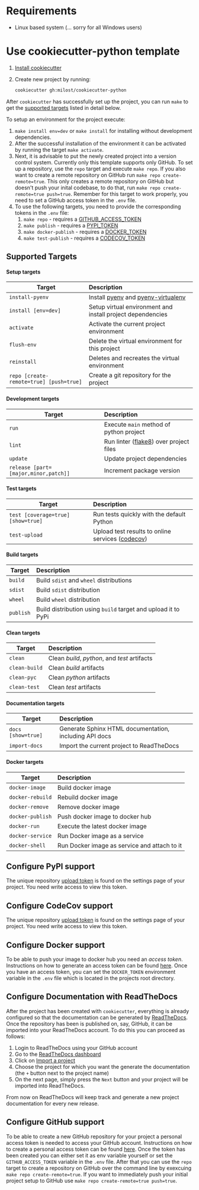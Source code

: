 # Requirements

- Linux based system (... sorry for all Windows users)

# Use cookiecutter-python template

1. [Install cookiecutter](https://cookiecutter.readthedocs.io/en/1.7.2/installation.html)

2. Create new project by running:

   ```bash
   cookiecutter gh:milost/cookiecutter-python
   ```

After `cookiecutter` has successfully set up the project, you can run `make` to get the [supported targets](#supported-targets) listed in detail below.

To setup an environment for the project execute:

1. `make install env=dev` or `make install` for installing without development dependencies.
2. After the successful installation of the environment it can be activated by running the target `make activate`.
3. Next, it is advisable to put the newly created project into a version control system. Currently only this template supports only GitHub. To set up a repository, use the `repo` target and execute `make repo`. If you also want to create a remote repository on GitHub run `make repo create-remote=true`. This only creates a remote repository on GitHub but doesn't push your inital codebase, to do that, run `make repo create-remote=true push=true`. Remember for this target to work properly, you need to set a GitHub access token in the `.env` file.
4. To use the following targets, you need to provide the corresponding tokens in the `.env` file:
   1. `make repo` - requires a [GITHUB_ACCESS_TOKEN](#configure-github-support)
   2. `make publish` - requires a [PYPI_TOKEN](#configure-pypi-support)
   3. `make docker-publish` - requires a [DOCKER_TOKEN](#configure-docker-support)
   4. `make test-publish` - requires a [CODECOV_TOKEN](#configure-codecov-support)

## Supported Targets

#### Setup targets

| Target                                  | Description                                                                                                       |
| --------------------------------------- | :---------------------------------------------------------------------------------------------------------------- |
| `install-pyenv`                         | Install [pyenv](https://github.com/pyenv/pyenv) and [pyenv-virtualenv](https://github.com/pyenv/pyenv-virtualenv) |
| `install [env=dev]`                     | Setup virtual environment and install project dependencies                                                        |
| `activate`                              | Activate the current project environment                                                                          |
| `flush-env`                             | Delete the virtual environment for this project                                                                   |
| `reinstall`                             | Deletes and recreates the virtual environment                                                                     |
| `repo [create-remote=true] [push=true]` | Create a git repository for the project                                                                           |

#### Development targets

| Target                               | Description                                                                   |
| ------------------------------------ | :---------------------------------------------------------------------------- |
| `run`                                | Execute `main` method of python project                                       |
| `lint`                               | Run linter ([flake8](https://flake8.pycqa.org/en/latest/)) over project files |
| `update`                             | Update project dependencies                                                   |
| `release [part=[major,minor,patch]]` | Increment package version                                                     |

#### Test targets

| Target                             | Description                                                             |
| ---------------------------------- | :---------------------------------------------------------------------- |
| `test [coverage=true] [show=true]` | Run tests quickly with the default Python                               |
| `test-upload`                      | Upload test results to online services ([codecov](https://codecov.io/)) |

#### Build targets

| Target    | Description                                                   |
| --------- | :------------------------------------------------------------ |
| `build`   | Build `sdist` and `wheel` distributions                       |
| `sdist`   | Build `sdist` distribution                                    |
| `wheel`   | Build `wheel` distribution                                    |
| `publish` | Build distribution using `build` target and upload it to PyPi |

#### Clean targets

| Target        | Description                                   |
| ------------- | :-------------------------------------------- |
| `clean`       | Clean _build_, _python_, and _test_ artifacts |
| `clean-build` | Clean _build_ artifacts                       |
| `clean-pyc`   | Clean _python_ artifacts                      |
| `clean-test`  | Clean _test_ artifacts                        |

#### Documentation targets

| Target             | Description                                            |
| ------------------ | :----------------------------------------------------- |
| `docs [show=true]` | Generate Sphinx HTML documentation, including API docs |
| `import-docs`      | Import the current project to ReadTheDocs              |

#### Docker targets

| Target           | Description                                  |
| ---------------- | :------------------------------------------- |
| `docker-image`   | Build docker image                           |
| `docker-rebuild` | Rebuild docker image                         |
| `docker-remove`  | Remove docker image                          |
| `docker-publish` | Push docker image to docker hub              |
| `docker-run`     | Execute the latest docker image              |
| `docker-service` | Run Docker image as a service                |
| `docker-shell`   | Run Docker image as service and attach to it |

## Configure PyPI support

The unique repository [upload token](https://codecov.io/gh/{{cookiecutter.github_username}}/{{cookiecutter.project_slug}}/settings) is found on the settings page of your project.
You need write access to view this token.

## Configure CodeCov support

The unique repository [upload token](https://codecov.io/gh/{{cookiecutter.github_username}}/{{cookiecutter.project_slug}}/settings) is found on the settings page of your project.
You need write access to view this token.

## Configure Docker support

To be able to push your image to docker hub you need an _access token_. Instructions on how to generate an access token can be found [here](https://docs.docker.com/docker-hub/access-tokens/). Once you have an access token, you can set the `DOCKER_TOKEN` environment variable in the `.env` file which is located in the projects root directory.

## Configure Documentation with ReadTheDocs

After the project has been created with `cookiecutter`, everything is already configured so that the documentation can be generated by [ReadTheDocs](https://readthedocs.org/). Once the repository has been is published on, say, GitHub, it can be imported into your ReadTheDocs account. To do this you can proceed as follows:

1. Login to ReadTheDocs using your GitHub account
2. Go to the [ReadTheDocs dashboard](https://readthedocs.org/dashboard/)
3. Click on [Import a project](https://readthedocs.org/dashboard/import/?)
4. Choose the project for which you want the generate the documentation (the `+` button next to the project name)
5. On the next page, simply press the `Next` button and your project will be imported into ReadTheDocs.

From now on ReadTheDocs will keep track and generate a new project documentation for every new release.

## Configure GitHub support

To be able to create a new GitHub repository for your project a personal access token is
needed to access your GitHub account. Instructions on how to create a personal access token
can be found [here](https://docs.github.com/en/github/authenticating-to-github/creating-a-personal-access-token).
Once the token has been created you can either set it as env variable yourself or set
the `GITHUB_ACCESS_TOKEN` variable in the `.env` file. After that you can use the `repo` target to create a repository on GitHub over the command line by exexcuing `make repo create-remote=true`. If you want to immediately push your initial project setup to GitHub use `make repo create-remote=true push=true`.
